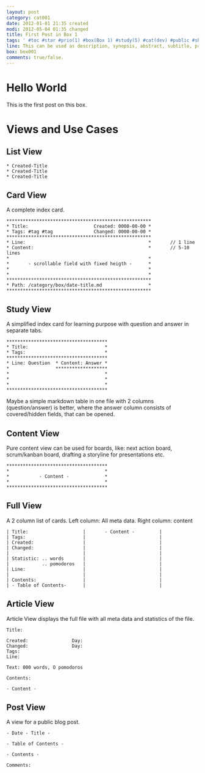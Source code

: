 ```yaml
---
layout: post
category: cat001
date: 2012-01-01 21:35 created
modi: 2012-05-04 01:35 changed 
title: First Post in Box 1
tags: ' #toc #star #prio(1) #box(Box 1) #study(5) #cat(dev) #public #share(Person)'
line: This can be used as description, synopsis, abstract, subtitle, preview, teaser, or question that is answered in content.
box: box001
comments: true/false.
---
```


# Hello World

This is the first post on this box.

# Views and Use Cases

## List View

	* Created-Title
	* Created-Title
	* Created-Title

## Card View

A complete index card.

	*****************************************************
	* Title:						Created: 0000-00-00 *
	* Tags:	#tag #tag				Changed: 0000-00-00 *
	*****************************************************
	* Line:												* 		// 1 line
	* Content:											* 		// 5-10 lines
	* 													* 	
	* 		- scrollable field with fixed heigth -		* 
	* 													* 		
	* 													* 		
	*****************************************************
	* Path: /category/box/date-title.md 				*
	*****************************************************

## Study View

A simplified index card for learning purpose with question and answer in separate tabs.

	*************************************
	* Title:							*
	* Tags:								*
	*************************************
	* Line: Question  * Content: Answer *
	*				  *******************
	*									*
	*									*
	*									*
	*************************************

Maybe a simple markdown table in one file with 2 columns (question/answer) is better, where the answer column consists of covered/hidden fields, that can be opened. 

## Content View

Pure content view can be used for boards, like: next action board, scrum/kanban board, drafting a storyline for presentations etc.

	*************************************
	*									*
	*	 		- Content -				*
	*									*
	*************************************

## Full View
						
A 2 column list of cards. Left column: All meta data. Right column:  content

	| Title:					|		- Content -			| 
	| Tags:						|							|
	| Created:					|							|
	| Changed:					|							|
	|							|							|	
	| Statistic: .. words		|							|
	|			 .. pomodoros	|							|
	| Line:						|							|
	|							|							|
	| Contents:					| 							|
	| - Table of Contents- 		|							|


## Article View

Article View displays the full file with all meta data and statistics of the file.

	Title:

	Created:				Day:
	Changed:				Day:
	Tags:						
	Line:

	Text: 000 words, O pomodoros

	Contents:

	- Content -


## Post View

A view for a public blog post.

	- Date - Title -

	- Table of Contents -

	- Contents -
	
	Comments:

